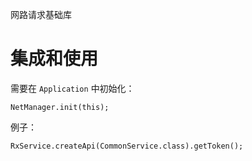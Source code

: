 
网路请求基础库

# 集成和使用

需要在 `Application` 中初始化：

```
NetManager.init(this);
```

例子：

```
RxService.createApi(CommonService.class).getToken();
```

